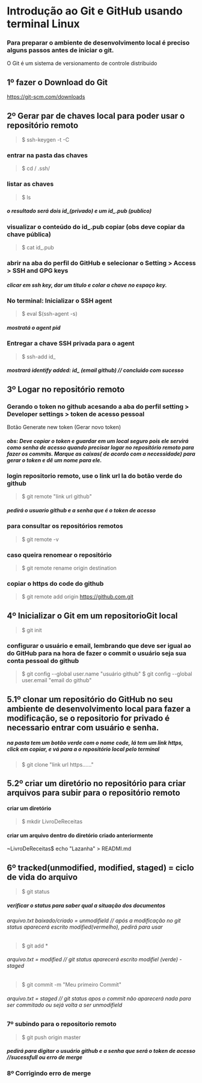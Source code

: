 # Introdução ao Git e GitHub usando terminal Linux
### Para preparar o ambiente de desenvolvimento local é preciso alguns passos antes de iniciar o git.
O Git é um sistema de versionamento de controle distribuido
## 1º fazer o Download do Git
 https://git-scm.com/downloads
 
## 2º Gerar par de chaves local para poder usar o repositório remoto
  >$ ssh-keygen -t -C <email do GitHub>
### entrar na pasta das chaves
  >$ cd / .ssh/
### listar as chaves
  >$ ls
##### o resultado será dois id_<valor>(privado) e um id_<valor>.pub (publico)
### visualizar o conteúdo do id_<valor>.pub copiar (obs deve copiar da chave pública)
  >$ cat id_<valor>.pub 
### abrir na aba do perfil do GitHub e selecionar o Setting > Access > SSH and GPG keys
##### clicar em ssh key, dar um titulo e colar a chave no espaço key.
### No terminal: Inicializar o SSH agent
  >$ eval $(ssh-agent -s)
##### mostratá o agent pid<valor>
### Entregar a chave SSH privada para o agent
  >$ ssh-add id_<valor>
##### mostrará identify added: id_<valor> (email github) // concluido com sucesso

 ## 3º Logar no repositório remoto
### Gerando o token no github acesando a aba do perfil setting > Developer settings > token de acesso pessoal 
 Botão Generate new token (Gerar novo token)
##### obs: Deve copiar o token e guardar em um local seguro pois ele servirá como senha de acesso quando precisar logar no repositório remoto para fazer os commits. Marque as caixas( de acordo com a necessidade) para gerar o token e dê um nome para ele.
 ### login repositorio remoto, use o link url la do botão verde do github
  >$ git remote "link url github"
##### pedirá o usuario github e a senha que é o token de acesso
### para consultar os repositórios remotos
  >$ git remote -v
### caso queira renomear o repositório 
  >$ git remote rename origin destination
### copiar o https do code do github
  >$ git remote add origin https://github.com.git
 
## 4º Inicializar o Git em um repositorioGit local
   >$ git init
### configurar o usuário e email, lembrando que deve ser igual ao do GitHub para na hora de fazer o commit o usuário seja sua conta pessoal do github
   >$ git config --global user.name "usuário github"
   >$ git config --global user.email "email do github"
 
## 5.1º clonar um repositório do GitHub no seu ambiente de desenvolvimento local para fazer a modificação, se o repositorio for privado é necessario entrar com usuário e senha.
##### na pasta tem um botão verde com o nome code, lá tem um link https, click em copiar, e vá para a o repositório local pelo terminal
  >$ git clone "link url https......"
 
## 5.2º criar um diretório no repositório para criar arquivos para subir para o repositório remoto
#### criar um diretório
  >$ mkdir LivroDeReceitas
#### criar um arquivo dentro do diretório criado anteriormente
  ~LivroDeReceitas$ echo "Lazanha" > READMI.md
 

## 6º tracked(unmodified, modified, staged) = ciclo de vida do arquivo
  >$ git status
##### verificar o status para saber qual a situação dos documentos
 
###### arquivo.txt baixado/criado = unmodifield // após a modificação no git status aparecerá escrito modified(vermelho), pedirá para usar
  >$ git add *
 
###### arquivo.txt = modified // git status aparecerá escrito modifiel (verde) - staged 
  >$ git commit -m "Meu primeiro Commit"
 
###### arquivo.txt = staged // git status apos o commit não aparecerá nada para ser commitado ou sejá volta a ser unmodifield
 
 ### 7º subindo para o repositorio remoto
  >$ git push origin master
 ##### pedirá para digitar o usuário github e a senha que será o token de acesso //sucessfull ou erro de merge 
### 8º Corrigindo erro de merge 
 
 
 
 
 
 
 
 

 
 
 
 
  
  
  


